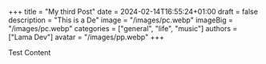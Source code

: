 +++
title = "My third Post"
date = 2024-02-14T16:55:24+01:00
draft = false
description = "This is a De"
image = "/images/pc.webp"
imageBig = "/images/pc.webp"
categories = ["general", "life", "music"]
authors = ["Lama Dev"]
avatar = "/images/pp.webp"
+++

Test Content
